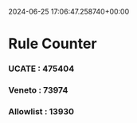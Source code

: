2024-06-25 17:06:47.258740+00:00
# Rule Counter 
 ### UCATE : 475404

 ### Veneto : 73974

 ### Allowlist : 13930